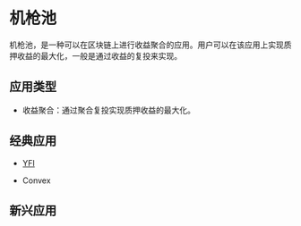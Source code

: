 # 机枪池

机枪池，是一种可以在区块链上进行收益聚合的应用。用户可以在该应用上实现质押收益的最大化，一般是通过收益的复投来实现。

## 应用类型

- 收益聚合：通过聚合复投实现质押收益的最大化。

## 经典应用

- [YFI](./YFI/README.md)

- Convex

## 新兴应用
